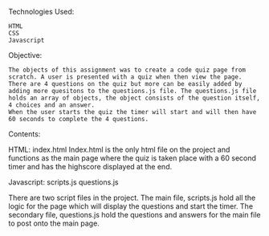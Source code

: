 Technologies Used:

    HTML
    CSS
    Javascript

Objective:

    The objects of this assignment was to create a code quiz page from scratch. A user is presented with a quiz when then view the page. There are 4 questions on the quiz but more can be easily added by adding more quesitons to the questions.js file. The questions.js file holds an array of objects, the object consists of the question itself, 4 choices and an answer.
    When the user starts the quiz the timer will start and will then have 60 seconds to complete the 4 questions.

Contents:

HTML:
    index.html
Index.html is the only html file on the project and functions as the main page where the quiz is taken place with a 60 second timer and has the highscore displayed at the end.

Javascript:
    scripts.js
    questions.js

There are two script files in the project. The main file, scripts.js hold all the logic for the page which will display the questions and start the timer. The secondary file, questions.js hold the questions and answers for the main file to post onto the main page.
